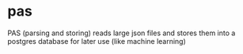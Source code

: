 # pas
PAS (parsing and storing) reads large json files and stores them into a postgres database for later use (like machine learning)
